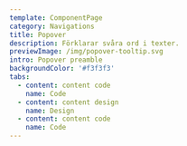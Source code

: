 ```yaml
---
template: ComponentPage
category: Navigations
title: Popover
description: Förklarar svåra ord i texter.
previewImage: /img/popover-tooltip.svg
intro: Popover preamble
backgroundColor: '#f3f3f3'
tabs:
  - content: content code
    name: Code
  - content: content design
    name: Design
  - content: content code
    name: Code
---
```



